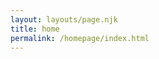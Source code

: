 ```yaml
---
layout: layouts/page.njk
title: home
permalink: /homepage/index.html
---
```

<div class="js-maker-embed" data-maker-embed-id="62735" data-maker-type="socialstory" style="height: auto; width: 100%;" data-no-attribution="true" data-no-title="true" data-no-cover="false" data-no-share="true" data-no-tags="true" data-story-nav="false" data-maker-share-story="false" data-pass-params="false" data-experiments="false" data-theme-id="22"></div><script async src="https://app.maker.co/assets/social_stories/62735/embeds/embed_base.js"></script>